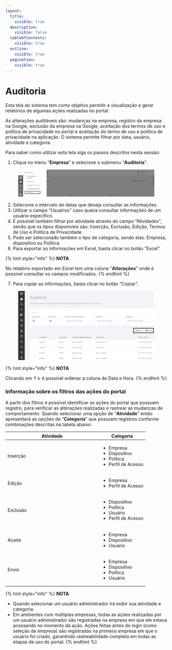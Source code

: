 ```yaml
---
layout:
  title:
    visible: true
  description:
    visible: false
  tableOfContents:
    visible: true
  outline:
    visible: true
  pagination:
    visible: true
---
```


# Auditoria

Esta tela do sistema tem como objetivo permitir a visualização e gerar relatórios de algumas ações realizadas no portal.&#x20;

As alterações auditáveis são: mudanças na empresa, registro da empresa na Google, exclusão da empresa na Google, aceitação dos termos de uso e política de privacidade no portal e aceitação do termo de uso e política de privacidade na aplicação. O sistema permite filtrar por data, usuário, atividade e categoria.&#x20;

Para saber como utilizar esta tela siga os passos descritos nesta sessão:

1. Clique no menu “**Empresa**” e selecione o submenu “**Auditoria**”.

<figure><img src="../../../.gitbook/assets/image (26).png" alt=""><figcaption></figcaption></figure>

2. Selecione o intervalo de datas que deseja consultar as informações.
3. Utilizar o campo “Usuários” caso queira consultar informações de um usuário específico.
4. É possível também filtrar por atividade através do campo “Atividades”, sendo que os tipos disponíveis são: Inserção, Exclusão, Edição, Termos de Uso e Política de Privacidade.
5. Pode ser selecionado também o tipo de categoria, sendo elas: Empresa, dispositivo ou Política.
6. Para exportar as informações em Excel, basta clicar no botão “Excel”.

{% hint style="info" %}
**NOTA**

No relatório exportado em Excel tem uma coluna "**Alterações**" onde é possível consultar os campos modificados.
{% endhint %}

7. Para copiar as informações, basta clicar no botão “Copiar”.

<figure><img src="../../../.gitbook/assets/image (27).png" alt=""><figcaption></figcaption></figure>

{% hint style="info" %}
**NOTA**

Clicando em ↑↓ é possível ordenar a coluna de Data e Hora.
{% endhint %}

### **Informação sobre os filtros das ações do portal**

A partir dos filtros é possível identificar as ações do portal que possuem registro, para verificar as alterações realizadas e rastrear as mudanças de comportamento. Quando selecionar uma opção de “**Atividade**” então apresentará as opções de “**Categoria**” que possuem registros conforme combinações descritas na tabela abaixo:

<table><thead><tr><th width="277">Atividade</th><th>Categoria</th></tr></thead><tbody><tr><td>Inserção</td><td><ul><li>Empresa</li><li>Dispositivo</li><li>Política</li><li>Perfil de Acesso</li></ul></td></tr><tr><td>Edição</td><td><ul><li>Empresa</li><li>Perfil de Acesso</li></ul></td></tr><tr><td>Exclusão</td><td><ul><li>Dispositivo</li><li>Política</li><li>Usuário</li><li>Perfil de Acesso</li></ul></td></tr><tr><td>Aceite</td><td><ul><li>Empresa</li><li>Dispositivo</li><li>Usuário</li></ul></td></tr><tr><td>Envio</td><td><ul><li>Empresa</li><li>Dispositivo</li><li>Política</li><li>Usuário</li></ul></td></tr></tbody></table>

{% hint style="info" %}
**NOTA**

* Quando selecionar um usuário administrador irá exibir sua atividade e categoria.&#x20;
* Em ambientes com múltiplas empresas, todas as ações realizadas por um usuário administrador são registradas na empresa em que ele estava acessando no momento da ação. Ações feitas antes do login (como seleção de empresa) são registradas na primeira empresa em que o usuário foi criado, garantindo rastreabilidade completa em todas as etapas de uso do portal.
{% endhint %}
